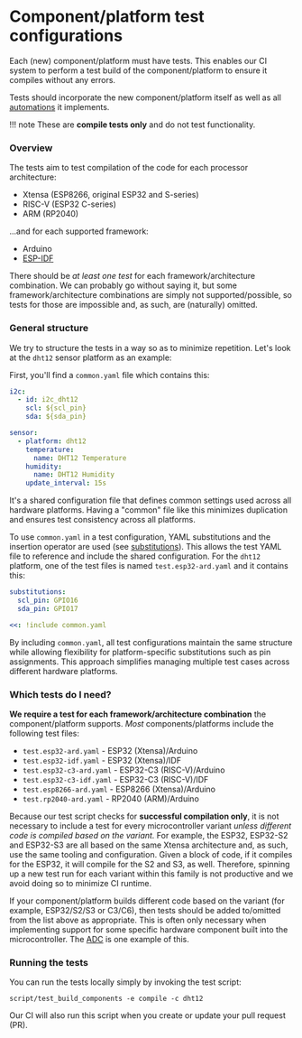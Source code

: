 # Component/platform test configurations

Each (new) component/platform must have tests. This enables our CI system to perform a test build of the
component/platform to ensure it compiles without any errors.

Tests should incorporate the new component/platform itself as well as all
[automations](https://esphome.io/automations/actions) it implements.

!!! note
    These are **compile tests only** and do not test functionality.

### Overview

The tests aim to test compilation of the code for each processor architecture:

- Xtensa (ESP8266, original ESP32 and S-series)
- RISC-V (ESP32 C-series)
- ARM (RP2040)

...and for each supported framework:

- Arduino
- [ESP-IDF](https://github.com/espressif/esp-idf/)

There should be *at least one test* for each framework/architecture combination. We can probably go without saying it,
but some framework/architecture combinations are simply not supported/possible, so tests for those are impossible and,
as such, are (naturally) omitted.

### General structure

We try to structure the tests in a way so as to minimize repetition. Let's look at the `dht12` sensor platform as an
example:

First, you'll find a `common.yaml` file which contains this:

```yaml
i2c:
  - id: i2c_dht12
    scl: ${scl_pin}
    sda: ${sda_pin}

sensor:
  - platform: dht12
    temperature:
      name: DHT12 Temperature
    humidity:
      name: DHT12 Humidity
    update_interval: 15s
```

It's a shared configuration file that defines common settings used across all hardware platforms. Having a "common"
file like this minimizes duplication and ensures test consistency across all platforms.

To use `common.yaml` in a test configuration, YAML substitutions and the insertion operator are used (see
[substitutions](https://esphome.io/components/substitutions)). This allows the test YAML file to reference and include
the shared configuration. For the `dht12` platform, one of the test files is named `test.esp32-ard.yaml` and it contains
this:

```yaml
substitutions:
  scl_pin: GPIO16
  sda_pin: GPIO17

<<: !include common.yaml
```

By including `common.yaml`, all test configurations maintain the same structure while allowing flexibility for
platform-specific substitutions such as pin assignments. This approach simplifies managing multiple test cases across
different hardware platforms.

### Which tests do I need?

**We require a test for each framework/architecture combination** the component/platform supports. *Most*
components/platforms include the following test files:

- `test.esp32-ard.yaml` - ESP32 (Xtensa)/Arduino
- `test.esp32-idf.yaml` - ESP32 (Xtensa)/IDF
- `test.esp32-c3-ard.yaml` - ESP32-C3 (RISC-V)/Arduino
- `test.esp32-c3-idf.yaml` - ESP32-C3 (RISC-V)/IDF
- `test.esp8266-ard.yaml` - ESP8266 (Xtensa)/Arduino
- `test.rp2040-ard.yaml` - RP2040 (ARM)/Arduino

Because our test script checks for **successful compilation only**, it is not necessary to include a test for every
microcontroller variant _unless different code is compiled based on the variant._ For example, the ESP32, ESP32-S2
and ESP32-S3 are all based on the same Xtensa architecture and, as such, use the same tooling and configuration. Given
a block of code, if it compiles for the ESP32, it will compile for the S2 and S3, as well. Therefore, spinning up a new
test run for each variant within this family is not productive and we avoid doing so to minimize CI runtime.

If your component/platform builds different code based on the variant (for example, ESP32/S2/S3 or C3/C6), then tests
should be added to/omitted from the list above as appropriate. This is often only necessary when implementing support
for some specific hardware component built into the microcontroller. The
[ADC](https://esphome.io/components/sensor/adc) is one example of this.

### Running the tests

You can run the tests locally simply by invoking the test script:

```shell
script/test_build_components -e compile -c dht12
```

Our CI will also run this script when you create or update your pull request (PR).
